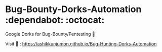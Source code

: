 # Bug-Bounty-Dorks-Automation :dependabot: :octocat:
Google Dorks for Bug-Bounty/Pentesting :star_struck: 

Visit :robot: : https://ashikkunjumon.github.io/Bug-Hunting-Dorks-Automation


